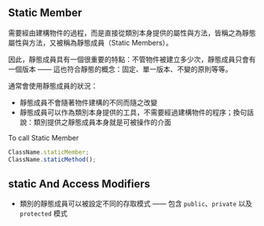 

## Static Member

需要經由建構物件的過程，而是直接從類別本身提供的屬性與方法，皆稱之為靜態屬性與方法，又被稱為靜態成員（Static Members）。

因此，靜態成員具有一個很重要的特點：不管物件被建立多少次，靜態成員只會有一個版本 —— 這也符合靜態的概念：固定、單一版本、不變的原則等等。

通常會使用靜態成員的狀況：
- 靜態成員不會隨著物件建構的不同而隨之改變
- 靜態成員可以作為類別本身提供的工具，不需要經過建構物件的程序；換句話說：類別提供之靜態成員本身就是可被操作的介面

To call Static Member
```typescript
ClassName.staticMember;
ClassName.staticMethod();
```


## static And Access Modifiers

- 類別的靜態成員可以被設定不同的存取模式 —— 包含 `public`、`private` 以及 `protected` 模式